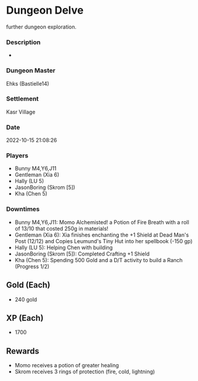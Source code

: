 # Dungeon Delve
further dungeon exploration.
### Description
-
### Dungeon Master
Ehks (Bastielle14)
### Settlement
Kasr Village
### Date
2022-10-15 21:08:26
### Players
* Bunny M4,Y6,J11
* Gentleman (Xia 6)
* Hally (LU 5)
* JasonBoring (Skrom [5])
* Kha (Chen 5)
### Downtimes
* Bunny M4,Y6,J11: Momo Alchemisted! a Potion of Fire Breath with a roll of 13/10 that costed 250g in materials!
* Gentleman (Xia 6): Xia finishes enchanting the +1 Shield at Dead Man's Post (12/12) and Copies Leumund's Tiny Hut into her spellbook (-150 gp)
* Hally (LU 5): Helping Chen with building
* JasonBoring (Skrom [5]): Completed Crafting +1 Shield
* Kha (Chen 5): Spending 500 Gold and a D/T activity to build a Ranch (Progress 1/2)
## Gold (Each)
* 240 gold
## XP (Each)
* 1700
## Rewards
* Momo receives a potion of greater healing
* Skrom receives 3 rings of protection (fire, cold, lightning)